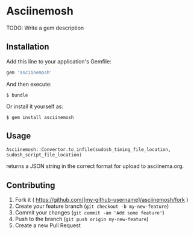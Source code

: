 # Asciinemosh

TODO: Write a gem description

## Installation

Add this line to your application's Gemfile:

```ruby
gem 'asciinemosh'
```

And then execute:

    $ bundle

Or install it yourself as:

    $ gem install asciinemosh

## Usage

    Asciinemosh::Convertor.to_infile(sudosh_timing_file_location, sudosh_script_file_location)

returns a JSON string in the correct format for upload to asciinema.org.

## Contributing

1. Fork it ( https://github.com/[my-github-username]/asciinemosh/fork )
2. Create your feature branch (`git checkout -b my-new-feature`)
3. Commit your changes (`git commit -am 'Add some feature'`)
4. Push to the branch (`git push origin my-new-feature`)
5. Create a new Pull Request
